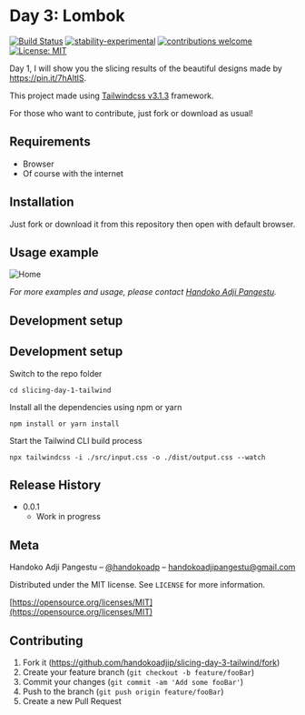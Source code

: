 # Day 3: Lombok

[![Build Status](https://travis-ci.org/dwyl/esta.svg?branch=master)](https://github.com/handokoadjip/slicing-day-3-tailwind)
[![stability-experimental](https://img.shields.io/badge/stability-experimental-orange.svg)](https://github.com/handokoadjip/slicing-day-3-tailwind)
[![contributions welcome](https://img.shields.io/badge/contributions-welcome-brightgreen.svg?style=flat)](https://github.com/handokoadjip/slicing-day-3-tailwind/fork)
[![License: MIT](https://img.shields.io/badge/License-MIT-yellow.svg)](https://opensource.org/licenses/MIT)

Day 1, I will show you the slicing results of the beautiful designs made by https://pin.it/7hAltlS.

This project made using [Tailwindcss v3.1.3](https://tailwindcss.com/docs/installation) framework.

For those who want to contribute, just fork or download as usual!

## Requirements

- Browser
- Of course with the internet

## Installation

Just fork or download it from this repository then open with default browser.

## Usage example

![Home](https://bebaskripsi.000webhostapp.com/slicing-day-3/home.png)

_For more examples and usage, please contact [Handoko Adji Pangestu](https://www.instagram.com/handokoadp/)._

## Development setup

## Development setup

Switch to the repo folder

    cd slicing-day-1-tailwind

Install all the dependencies using npm or yarn

    npm install or yarn install

Start the Tailwind CLI build process

    npx tailwindcss -i ./src/input.css -o ./dist/output.css --watch

## Release History

- 0.0.1
  - Work in progress

## Meta

Handoko Adji Pangestu – [@handokoadp](https://www.instagram.com/handokoadp/) – handokoadjipangestu@gmail.com

Distributed under the MIT license. See `LICENSE` for more information.

[https://opensource.org/licenses/MIT](https://opensource.org/licenses/MIT)

## Contributing

1. Fork it (<https://github.com/handokoadjip/slicing-day-3-tailwind/fork>)
2. Create your feature branch (`git checkout -b feature/fooBar`)
3. Commit your changes (`git commit -am 'Add some fooBar'`)
4. Push to the branch (`git push origin feature/fooBar`)
5. Create a new Pull Request
